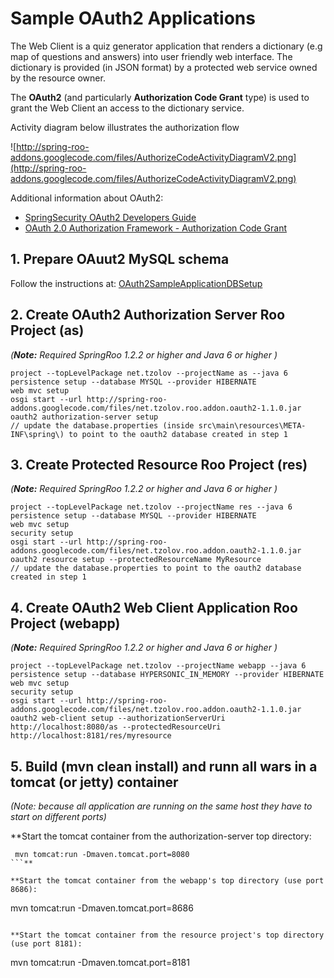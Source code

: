 # Sample OAuth2 Applications #

The Web Client is a quiz generator application that renders a dictionary (e.g map of questions and answers) into user friendly web interface. The dictionary is provided (in JSON format) by a protected web service owned by the resource owner.

The **OAuth2** (and particularly **Authorization Code Grant** type) is used to grant the Web Client an access to the dictionary service.

Activity diagram below illustrates the authorization flow

![http://spring-roo-addons.googlecode.com/files/AuthorizeCodeActivityDiagramV2.png](http://spring-roo-addons.googlecode.com/files/AuthorizeCodeActivityDiagramV2.png)

Additional information about OAuth2:
  * [SpringSecurity OAuth2 Developers Guide](https://github.com/SpringSource/spring-security-oauth/wiki/oauth2)
  * [OAuth 2.0 Authorization Framework - Authorization Code Grant](http://tools.ietf.org/html/draft-ietf-oauth-v2-26#page-23)

## 1. Prepare OAuut2  MySQL schema ##
Follow the instructions at: [OAuth2SampleApplicationDBSetup](OAuth2SampleApplicationDBSetup.md)

## 2. Create OAuth2 Authorization Server Roo Project (as) ##
_(**Note:** Required SpringRoo 1.2.2 or higher and Java 6 or higher )_
```
project --topLevelPackage net.tzolov --projectName as --java 6
persistence setup --database MYSQL --provider HIBERNATE 
web mvc setup 
osgi start --url http://spring-roo-addons.googlecode.com/files/net.tzolov.roo.addon.oauth2-1.1.0.jar 
oauth2 authorization-server setup
// update the database.properties (inside src\main\resources\META-INF\spring\) to point to the oauth2 database created in step 1
```

## 3. Create Protected Resource Roo Project (res) ##
_(**Note:** Required SpringRoo 1.2.2 or higher and Java 6 or higher )_
```
project --topLevelPackage net.tzolov --projectName res --java 6
persistence setup --database MYSQL --provider HIBERNATE 
web mvc setup 
security setup
osgi start --url http://spring-roo-addons.googlecode.com/files/net.tzolov.roo.addon.oauth2-1.1.0.jar 
oauth2 resource setup --protectedResourceName MyResource 
// update the database.properties to point to the oauth2 database created in step 1
```

## 4. Create OAuth2 Web Client Application Roo Project (webapp) ##
_(**Note:** Required SpringRoo 1.2.2 or higher and Java 6 or higher )_
```
project --topLevelPackage net.tzolov --projectName webapp --java 6
persistence setup --database HYPERSONIC_IN_MEMORY --provider HIBERNATE 
web mvc setup 
security setup
osgi start --url http://spring-roo-addons.googlecode.com/files/net.tzolov.roo.addon.oauth2-1.1.0.jar 
oauth2 web-client setup --authorizationServerUri http://localhost:8080/as --protectedResourceUri http://localhost:8181/res/myresource
```

## 5. Build (mvn clean install) and runn all wars in a tomcat (or jetty) container ##

_(Note: because all application are running on the same host they have to start on different ports)_

**Start the tomcat container from the authorization-server top directory:
```
 mvn tomcat:run -Dmaven.tomcat.port=8080 
```**

**Start the tomcat container from the webapp's top directory (use port 8686):
```
 mvn tomcat:run -Dmaven.tomcat.port=8686 
```**

**Start the tomcat container from the resource project's top directory (use port 8181):
```
 mvn tomcat:run -Dmaven.tomcat.port=8181 
```**

